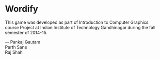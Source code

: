 Wordify
=======

This game was developed as part of Introduction to Computer Graphics course Project at Indian Institute of Technology Gandhinagar during the fall semester of 2014-15.


--
Pankaj Gautam<br>
Parth Sane<br>
Raj Shah
